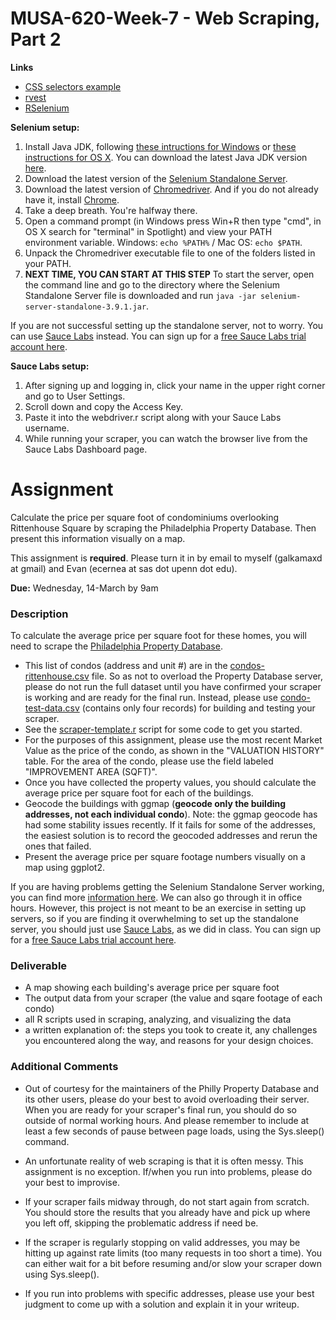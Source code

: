 # MUSA-620-Week-7 - Web Scraping, Part 2

**Links**
* [CSS selectors example](https://blueshift.io/selectors3.html)
* [rvest](https://cran.r-project.org/web/packages/rvest/rvest.pdf)
* [RSelenium](https://cran.r-project.org/web/packages/RSelenium/RSelenium.pdf)

**Selenium setup:**
1. Install Java JDK, following [these intructions for Windows](https://docs.oracle.com/javase/8/docs/technotes/guides/install/windows_jdk_install.html) or [these instructions for OS X](https://docs.oracle.com/javase/8/docs/technotes/guides/install/mac_jdk.html). You can download the latest Java JDK version [here](http://www.oracle.com/technetwork/java/javase/downloads/index.html).
2. Download the latest version of the [Selenium Standalone Server](http://www.seleniumhq.org/download/).
3. Download the latest version of [Chromedriver](https://sites.google.com/a/chromium.org/chromedriver/). And if you do not already have it, install [Chrome](https://www.google.com/chrome/).
4. Take a deep breath. You're halfway there.
5. Open a command prompt (in Windows press Win+R then type "cmd", in OS X search for "terminal" in Spotlight) and view your PATH environment variable. Windows: `echo %PATH%` / Mac OS: `echo $PATH`.
6. Unpack the Chromedriver executable file to one of the folders listed in your PATH.
7. **NEXT TIME, YOU CAN START AT THIS STEP** To start the server, open the command line and go to the directory where the Selenium Standalone Server file is downloaded and run `java -jar selenium-server-standalone-3.9.1.jar`.

If you are not successful setting up the standalone server, not to worry. You can use [Sauce Labs](https://saucelabs.com/) instead. You can sign up for a [free Sauce Labs trial account here](https://saucelabs.com/signup/trial).

**Sauce Labs setup:**
1. After signing up and logging in, click your name in the upper right corner and go to User Settings.
2. Scroll down and copy the Access Key.
3. Paste it into the webdriver.r script along with your Sauce Labs username.
4. While running your scraper, you can watch the browser live from the Sauce Labs Dashboard page.




# Assignment <a id="assignment"></a>

Calculate the price per square foot of condominiums overlooking Rittenhouse Square by scraping the Philadelphia Property Database. Then present this information visually on a map.

This assignment is **required**. Please turn it in by email to myself (galkamaxd at gmail) and Evan (ecernea at sas dot upenn dot edu).

**Due:** Wednesday, 14-March by 9am

### Description

To calculate the average price per square foot for these homes, you will need to scrape the [Philadelphia Property Database](http://property.phila.gov/).

* This list of condos (address and unit #) are in the [condos-rittenhouse.csv](https://github.com/MUSA-620-Spring-2018/MUSA-620-Week-7/blob/master/condos-rittenhouse.csv) file. So as not to overload the Property Database server, please do not run the full dataset until you have confirmed your scraper is working and are ready for the final run. Instead, please use [condo-test-data.csv](https://github.com/MUSA-620-Spring-2018/MUSA-620-Week-7/blob/master/condo-test-data.csv) (contains only four records) for building and testing your scraper.
* See the [scraper-template.r](https://github.com/MUSA-620-Spring-2018/MUSA-620-Week-7/blob/master/scraper-template.r) script for some code to get you started.
* For the purposes of this assignment, please use the most recent Market Value as the price of the condo, as shown in the "VALUATION HISTORY" table. For the area of the condo, please use the field labeled "IMPROVEMENT AREA (SQFT)".
* Once you have collected the property values, you should calculate the average price per square foot for each of the buildings.
* Geocode the buildings with ggmap (**geocode only the building addresses, not each individual condo**). Note: the ggmap geocode has had some stability issues recently. If it fails for some of the addresses, the easiest solution is to record the geocoded addresses and rerun the ones that failed.
* Present the average price per square footage numbers visually on a map using ggplot2.

If you are having problems getting the Selenium Standalone Server working, you can find more [information here](https://cran.r-project.org/web/packages/RSelenium/vignettes/RSelenium-basics.html). We can also go through it in office hours. However, this project is not meant to be an exercise in setting up servers, so if you are finding it overwhelming to set up the standalone server, you should just use [Sauce Labs](https://saucelabs.com/), as we did in class. You can sign up for a [free Sauce Labs trial account here](https://saucelabs.com/signup/trial).

### Deliverable

- A map showing each building's average price per square foot
- The output data from your scraper (the value and sqare footage of each condo)
- all R scripts used in scraping, analyzing, and visualizing the data
- a written explanation of: the steps you took to create it, any challenges you encountered along the way, and reasons for your design choices.

### Additional Comments <a id="comments"></a>

* Out of courtesy for the maintainers of the Philly Property Database and its other users, please do your best to avoid overloading their server. When you are ready for your scraper's final run, you should do so outside of normal working hours. And please remember to include at least a few seconds of pause between page loads, using the Sys.sleep() command.

* An unfortunate reality of web scraping is that it is often messy. This assignment is no exception. If/when you run into problems, please do your best to improvise.

* If your scraper fails midway through, do not start again from scratch. You should store the results that you already have and pick up where you left off, skipping the problematic address if need be.

* If the scraper is regularly stopping on valid addresses, you may be hitting up against rate limits (too many requests in too short a time). You can either wait for a bit before resuming and/or slow your scraper down using Sys.sleep().

* If you run into problems with specific addresses, please use your best judgment to come up with a solution and explain it in your writeup.

